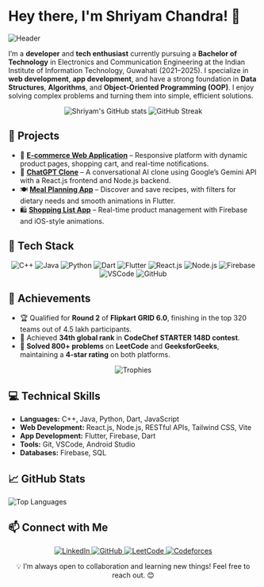 # Hey there, I'm Shriyam Chandra! 👋

![Header](https://raw.githubusercontent.com/shriyamchandra757/shriyamchandra757/main/header.png) <!-- You can add your custom banner here -->

I’m a **developer** and **tech enthusiast** currently pursuing a **Bachelor of Technology** in Electronics and Communication Engineering at the Indian Institute of Information Technology, Guwahati (2021–2025). I specialize in **web development**, **app development**, and have a strong foundation in **Data Structures**, **Algorithms**, and **Object-Oriented Programming (OOP)**. I enjoy solving complex problems and turning them into simple, efficient solutions.

<p align="center">
  <img src="https://github-readme-stats.vercel.app/api?username=shriyamchandra757&show_icons=true&theme=tokyonight" alt="Shriyam's GitHub stats" />
  <img src="https://github-readme-streak-stats.herokuapp.com/?user=shriyamchandra757&theme=tokyonight" alt="GitHub Streak" />
</p>

## 🔭 Projects
- 🛒 [**E-commerce Web Application**](https://github.com/shriyamchandra757/E-commerce) – Responsive platform with dynamic product pages, shopping cart, and real-time notifications.
- 🤖 [**ChatGPT Clone**](https://github.com/shriyamchandra757/ChatGpt-Clone) – A conversational AI clone using Google’s Gemini API with a React.js frontend and Node.js backend.
- 🍽️ [**Meal Planning App**](https://github.com/shriyamchandra757/Meals-App) – Discover and save recipes, with filters for dietary needs and smooth animations in Flutter.
- 🛍️ [**Shopping List App**](https://github.com/shriyamchandra757/Shopping-List) – Real-time product management with Firebase and iOS-style animations.

## 🚀 Tech Stack
<div align="center">
  <img src="https://img.shields.io/badge/C++-00599C?style=for-the-badge&logo=c%2B%2B&logoColor=white" alt="C++"/>
  <img src="https://img.shields.io/badge/Java-007396?style=for-the-badge&logo=java&logoColor=white" alt="Java"/>
  <img src="https://img.shields.io/badge/Python-3776AB?style=for-the-badge&logo=python&logoColor=white" alt="Python"/>
  <img src="https://img.shields.io/badge/Dart-0175C2?style=for-the-badge&logo=dart&logoColor=white" alt="Dart"/>
  <img src="https://img.shields.io/badge/Flutter-02569B?style=for-the-badge&logo=flutter&logoColor=white" alt="Flutter"/>
  <img src="https://img.shields.io/badge/React.js-61DAFB?style=for-the-badge&logo=react&logoColor=white" alt="React.js"/>
  <img src="https://img.shields.io/badge/Node.js-339933?style=for-the-badge&logo=node.js&logoColor=white" alt="Node.js"/>
  <img src="https://img.shields.io/badge/Firebase-FFCA28?style=for-the-badge&logo=firebase&logoColor=white" alt="Firebase"/>
  <img src="https://img.shields.io/badge/VSCode-007ACC?style=for-the-badge&logo=visual-studio-code&logoColor=white" alt="VSCode"/>
  <img src="https://img.shields.io/badge/GitHub-181717?style=for-the-badge&logo=github&logoColor=white" alt="GitHub"/>
</div>

## 🎯 Achievements
- 🏆 Qualified for **Round 2** of **Flipkart GRID 6.0**, finishing in the top 320 teams out of 4.5 lakh participants.
- 🥇 Achieved **34th global rank** in **CodeChef STARTER 148D contest**.
- 🚀 **Solved 800+ problems** on **LeetCode** and **GeeksforGeeks**, maintaining a **4-star rating** on both platforms.

<p align="center">
  <img src="https://github-profile-trophy.vercel.app/?username=shriyamchandra757&theme=onedark" alt="Trophies" />
</p>

## 💻 Technical Skills
- **Languages:** C++, Java, Python, Dart, JavaScript
- **Web Development:** React.js, Node.js, RESTful APIs, Tailwind CSS, Vite
- **App Development:** Flutter, Firebase, Dart
- **Tools:** Git, VSCode, Android Studio
- **Databases:** Firebase, SQL

## 📈 GitHub Stats

![Top Languages](https://github-readme-stats.vercel.app/api/top-langs/?username=shriyamchandra757&layout=compact&theme=tokyonight)

## 📫 Connect with Me
<p align="center">
  <a href="https://www.linkedin.com/in/shriyamchandra757" target="blank">
    <img src="https://img.shields.io/badge/LinkedIn-Connect-blue?style=for-the-badge&logo=linkedin" alt="LinkedIn"/>
  </a>
  <a href="https://github.com/shriyamchandra757" target="blank">
    <img src="https://img.shields.io/badge/GitHub-Follow-black?style=for-the-badge&logo=github" alt="GitHub"/>
  </a>
  <a href="https://leetcode.com/shriyamchandra757" target="blank">
    <img src="https://img.shields.io/badge/LeetCode-Profile-green?style=for-the-badge&logo=leetcode" alt="LeetCode"/>
  </a>
  <a href="https://codeforces.com/profile/shriyamchandra757" target="blank">
    <img src="https://img.shields.io/badge/Codeforces-Expert-red?style=for-the-badge&logo=codeforces" alt="Codeforces"/>
  </a>
</p>

<p align="center">💡 I’m always open to collaboration and learning new things! Feel free to reach out. 😊</p>

